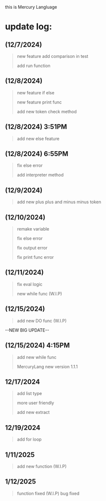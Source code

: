 this is Mercury Langluage
# update log:
## (12/7/2024)
> new feature add comparison in test
> 
> add run function
> 
## (12/8/2024)
> new feature if else
>
> new feature print func
>
> add new token check method
## (12/8/2024) 3:51PM
> add new else feature
>
## (12/8/2024) 6:55PM
> fix else error
>
>  add interpreter method
>
## (12/9/2024)
> add new plus plus and minus minus token

## (12/10/2024)
> remake variable
>
> fix else error
> 
> fix output error
>
> fix print func error
## (12/11/2024)
> fix eval logic
> 
> new while func (W.I.P)
## (12/15/2024)
> add new DO func (W.I.P)

--NEW BIG UPDATE--
## (12/15/2024) 4:15PM
> add new while func
>
> MercuryLang new version 1.1.1
## 12/17/2024
> add list type
>
> more user friendly
>
> add new extract
## 12/19/2024
> add for loop
## 1/11/2025
> add new function (W.I.P)
## 1/12/2025
> function fixed (W.I.P)
> bug fixed 

